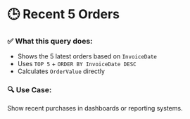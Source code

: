 # 🕒 Recent 5 Orders

### ✅ What this query does:
- Shows the 5 latest orders based on `InvoiceDate`
- Uses `TOP 5` + `ORDER BY InvoiceDate DESC`
- Calculates `OrderValue` directly

### 🔍 Use Case:
Show recent purchases in dashboards or reporting systems.
